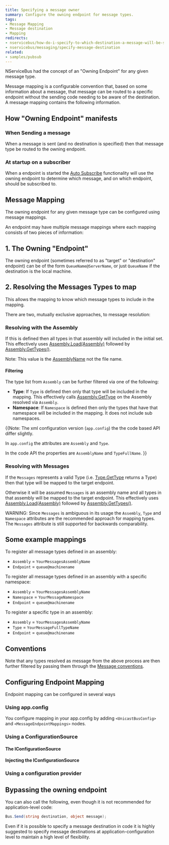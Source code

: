 ```yaml
---
title: Specifying a message owner
summary: Configure the owning endpoint for message types.
tags:
- Message Mapping
- Message destination
- Mapping
redirects:
- nservicebus/how-do-i-specify-to-which-destination-a-message-will-be-sent
- nservicebus/messaging/specify-message-destination
related:
- samples/pubsub
---
```


NServiceBus had the concept of an "Owning Endpoint" for any given message type.

Message mapping is a configurable convention that, based on some information about a message, that message can be routed to a specific endpoint without the sending code needing to be aware of the destination. A message mapping contains the following information.


## How "Owning Endpoint" manifests


### When Sending a message

When a message is sent (and no destination is specified) then that message type be routed to the owning endpoint.


### At startup on a subscriber

When a endpoint is started the [Auto Subscribe](/nservicebus/messaging/message-owner.md) functionality will use the owning endpoint to determine which message, and on which endpoint, should be subscribed to.


## Message Mapping

The owning endpoint for any given message type can be configured using message mappings.

An endpoint may have multiple message mappings where each mapping consists of two pieces of information: 


## 1. The Owning "Endpoint"

The owning endpoint (sometimes referred to as "target" or "destination" endpoint) can be of the form `QueueName@ServerName`, or just `QueueName` if the destination is the local machine.


## 2. Resolving the Messages Types to map 

This allows the mapping to know which message types to include in the mapping.

There are two, mutually exclusive approaches, to message resolution:


### Resolving with the Assembly

If this is defined then all types in that assembly will included in the initial set. This effectively uses [Assembly.Load(Assembly)](https://msdn.microsoft.com/en-us/library/ky3942xh.aspx) followed by [Assembly.GetTypes()](https://msdn.microsoft.com/en-us/library/system.reflection.assembly.gettypes.aspx).

Note: This value is the [AssemblyName](https://msdn.microsoft.com/en-us/library/k8xx4k69.aspx) not the file name.


#### Filtering

The type list from `Assembly` can be further filtered via one of the following:

 * **Type**: If `Type` is defined then only that type will be included in the mapping. This effectively calls [Assembly.GetType](https://msdn.microsoft.com/en-us/library/y0cd10tb.aspx) on the Assembly resolved via `Assembly`. 
 * **Namespace**: If `Namespace` is defined then only the types that have that namespace will be included in the mapping. It does not include sub namespaces.

{{Note: The xml configuration version (`app.config`) the the code based API differ slightly.

In `app.config` the attributes are `Assembly` and `Type`.

In the code API the properties are `AssemblyName` and `TypeFullName`. 
}}

### Resolving with Messages

If the `Messages` represents a valid Type (i.e. [Type.GetType](https://msdn.microsoft.com/en-us/library/w3f99sx1.aspx) returns a Type) then that type will be mapped to the target endpoint.

Otherwise it will be assumed `Messages` is an assembly name and all types in that assembly will be mapped to the target endpoint.  This effectively uses [Assembly.Load(Assembly)](https://msdn.microsoft.com/en-us/library/ky3942xh.aspx) followed by [Assembly.GetTypes()](https://msdn.microsoft.com/en-us/library/system.reflection.assembly.gettypes.aspx).

WARNING: Since `Messages` is ambiguous in its usage the `Assembly`, `Type` and `Namespace` attributes are the recommended approach for mapping types. The `Messages` attribute is still supported for backwards comparability. 


## Some example mappings 

To register all message types defined in an assembly:

 * `Assembly` = `YourMessagesAssemblyName` 
 * `Endpoint` = `queue@machinename`

To register all message types defined in an assembly with a specific namespace: 

 * `Assembly` = `YourMessagesAssemblyName` 
 * `Namespace` = `YourMessageNamespace`
 * `Endpoint` = `queue@machinename`
  
To register a specific type in an assembly:

 * `Assembly` = `YourMessagesAssemblyName` 
 * `Type` = `YourMessageFullTypeName`
 * `Endpoint` = `queue@machinename`


## Conventions

Note that any types resolved as message from the above process are then further filtered by passing them through the [Message conventions](/nservicebus/messaging/messages-events-commands.md#defining-messages-conventions).


## Configuring Endpoint Mapping

Endpoint mapping can be configured in several ways


### Using app.config

You configure mapping in your app.config by adding `<UnicastBusConfig>` and `<MessageEndpointMappings>` nodes.

<!-- import endpoint-mapping-appconfig -->


### Using a ConfigurationSource


#### The IConfigurationSource

<!-- import endpoint-mapping-configurationsource -->


#### Injecting the IConfigurationSource

<!-- import inject-endpoint-mapping-configuration-source -->


### Using a configuration provider

<!-- import endpoint-mapping-configurationprovider -->


## Bypassing the owning endpoint

You can also call the following, even though it is not recommended for application-level code:

```C#
Bus.Send(string destination, object message);
```

Even if it is possible to specify a message destination in code it is highly suggested to specify message destinations at application-configuration level to maintain a high level of flexibility.
